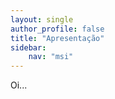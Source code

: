 ```yaml
---
layout: single
author_profile: false
title: "Apresentação"
sidebar:
    nav: "msi"
---
```




Oi...
